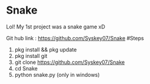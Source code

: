 # Snake
Lol! My 1st project was a snake game xD


Git hub link : https://github.com/Syskey07/Snake
#Steps
1. pkg install && pkg update
2. pkg install git
3. git clone https://github.com/Syskey07/Snake
4. cd Snake
5. python snake.py (only in windows) 
